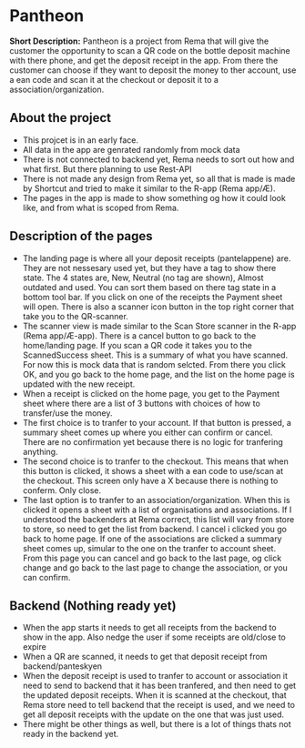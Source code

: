 # Pantheon  
**Short Description:**
Pantheon is a project from Rema that will give the customer the opportunity to scan a QR code on the bottle deposit machine with there phone, and get the deposit receipt in the app. From there the customer can choose if they want to deposit the money to ther account, use a ean code and scan it at the checkout or deposit it to a association/organization.  

## About the project  
- This projcet is in an early face.
- All data in the app are genrated randomly from mock data
- There is not connected to backend yet, Rema needs to sort out how and what first. But there planning to use Rest-API
- There is not made any design from Rema yet, so all that is made is made by Shortcut and tried to make it similar to the R-app (Rema app/Æ).
- The pages in the app is made to show something og how it could look like, and from what is scoped from Rema.

## Description of the pages  
- The landing page is where all your deposit receipts (pantelappene) are. They are not nessesary used yet, but they have a tag to show there state. The 4 states are, New, Neutral (no tag are shown), Almost outdated and used. You can sort them based on there tag state in a bottom tool bar. If you click on one of the receipts the Payment sheet will open.
There is also a scanner icon button in the top right corner that take you to the QR-scanner.
- The scanner view is made similar to the Scan Store scanner in the R-app (Rema app/Æ-app). There is a cancel button to go back to the home/landing page. If you scan a QR code it takes you to the ScannedSuccess sheet. This is a summary of what you have scanned. For now this is mock data that is random selcted. From there you click OK, and you go back to the home page, and the list on the home page is updated with the new receipt.
- When a receipt is clicked on the home page, you get to the Payment sheet where there are a list of 3 buttons with choices of how to transfer/use the money.
- The first choice is to tranfer to your account. If that button is pressed, a summary sheet comes up where you either can confirm or cancel. There are no confirmation yet because there is no logic for tranfering anything.
- The second choice is to tranfer to the checkout. This means that when this button is clicked, it shows a sheet with a ean code to use/scan at the checkout. This screen only have a X because there is nothing to conferm. Only close.
- The last option is to tranfer to an association/organization. When this is clicked it opens a sheet with a list of organisations and associations. If I understood the backenders at Rema correct, this list will vary from store to store, so need to get the list from backend. I cancel i clicked you go back to home page. If one of the associations are clicked a summary sheet comes up, simular to the one on the tranfer to account sheet. From this page you can cancel and go back to the last page, og click change and go back to the last page to change the association, or you can confirm.

## Backend (Nothing ready yet)  
- When the app starts it needs to get all receipts from the backend to show in the app. Also nedge the user if some receipts are old/close to expire
- When a QR are scanned, it needs to get that deposit receipt from backend/panteskyen
- When the deposit receipt is used to tranfer to account or association it need to send to backend that it has been tranfered, and then need to get the updated deposit receipts. When it is scanned at the checkout, that Rema store need to tell backend that the receipt is used, and we need to get all deposit receipts with the update on the one that was just used.
- There might be other things as well, but there is a lot of things thats not ready in the backend yet.

  

